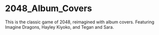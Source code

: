 # 2048_Album_Covers
This is the classic game of 2048, reimagined with album covers. Featuring Imagine Dragons, Hayley Kiyoko, and Tegan and Sara.
